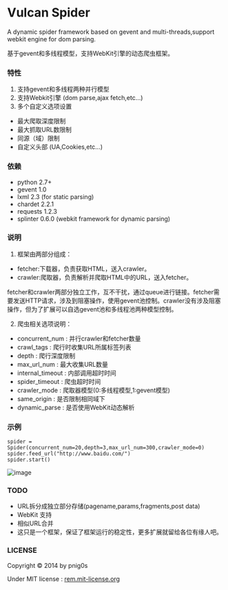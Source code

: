 Vulcan Spider
======
A dynamic spider framework based on gevent and multi-threads,support webkit engine for dom parsing.

基于gevent和多线程模型，支持WebKit引擎的动态爬虫框架。

### 特性

1. 支持gevent和多线程两种并行模型
2. 支持Webkit引擎 (dom parse,ajax fetch,etc...)
3. 多个自定义选项设置

>
* 最大爬取深度限制
* 最大抓取URL数限制
* 同源（域）限制
* 自定义头部 (UA,Cookies,etc...)


### 依赖

* python 2.7+
* gevent 1.0
* lxml 2.3 (for static parsing)
* chardet 2.2.1
* requests 1.2.3
* splinter 0.6.0 (webkit framework for dynamic parsing)

### 说明

1. 框架由两部分组成：

>
* fetcher:下载器，负责获取HTML，送入crawler。
* crawler:爬取器，负责解析并爬取HTML中的URL，送入fetcher。

fetcher和crawler两部分独立工作，互不干扰，通过queue进行链接。fetcher需要发送HTTP请求，涉及到阻塞操作，使用gevent池控制。crawler没有涉及阻塞操作，但为了扩展可以自选gevent池和多线程池两种模型控制。

2. 爬虫相关选项说明：

>
* concurrent_num    : 并行crawler和fetcher数量
* crawl_tags        : 爬行时收集URL所属标签列表
* depth             : 爬行深度限制
* max_url_num       : 最大收集URL数量
* internal_timeout  : 内部调用超时时间
* spider_timeout    : 爬虫超时时间
* crawler_mode      : 爬取器模型(0:多线程模型,1:gevent模型)
* same_origin       : 是否限制相同域下
* dynamic_parse     : 是否使用WebKit动态解析


### 示例

    spider = Spider(concurrent_num=20,depth=3,max_url_num=300,crawler_mode=0)
    spider.feed_url("http://www.baidu.com/")
    spider.start()

![image](https://raw2.github.com/pnigos/vulcan/master/screenshot/screenshot.png)


### TODO

* URL拆分成独立部分存储(pagename,params,fragments,post data)
* WebKit 支持
* 相似URL合并
* 这只是一个框架，保证了框架运行的稳定性，更多扩展就留给各位有缘人吧。


### LICENSE

Copyright © 2014 by pnig0s

Under MIT license : [rem.mit-license.org](http://rem.mit-license.org/)
